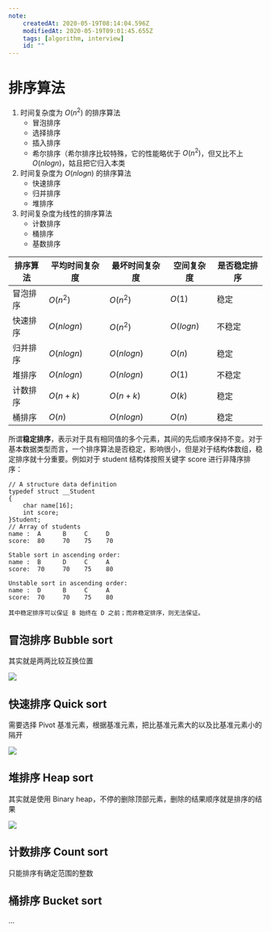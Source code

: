 ```yaml
---
note:
    createdAt: 2020-05-19T08:14:04.596Z
    modifiedAt: 2020-05-19T09:01:45.655Z
    tags: [algorithm, interview]
    id: ""
---
```

# 排序算法
1. 时间复杂度为 $O(n^2)$ 的排序算法
   * 冒泡排序
   * 选择排序
   * 插入排序
   * 希尔排序（希尔排序比较特殊，它的性能略优于 $O(n^2)$，但又比不上 $O(nlogn)$，姑且把它归入本类
2. 时间复杂度为 $O(nlogn)$ 的排序算法
   * 快速排序
   * 归并排序
   * 堆排序
3. 时间复杂度为线性的排序算法
   * 计数排序
   * 桶排序
   * 基数排序

|排序算法   | 平均时间复杂度  | 最坏时间复杂度|空间复杂度| 是否稳定排序|
|---|---|---|---|---|
| 冒泡排序|   $O(n^2)$| $O(n^2)$ | $O(1)$| 稳定 | 
| 快速排序  |   $O(nlogn)$| $O(n^2)$    | $O(logn)$| 不稳定  |
| 归并排序  |   $O(nlogn)$   | $O(nlogn)$   | $O(n)$   | 稳定 |
| 堆排序  |   $O(nlogn)$| $O(nlogn)$| $O(1)$    | 不稳定  |
| 计数排序  |   $O(n + k)$| $O(n + k)$   | $O(k)$| 稳定  |
| 桶排序  |   $O(n)$| $O(nlogn)$    | $O(n)$   | 稳定  |


所谓**稳定排序**，表示对于具有相同值的多个元素，其间的先后顺序保持不变。对于基本数据类型而言，一个排序算法是否稳定，影响很小，但是对于结构体数组，稳定排序就十分重要。例如对于 student 结构体按照关键字 score 进行非降序排序：

```
// A structure data definition
typedef struct __Student
{
    char name[16];
    int score;
}Student;
// Array of students
name :  A      B     C     D
score:  80     70    75    70
 
Stable sort in ascending order:
name :  B      D     C     A
score:  70     70    75    80
 
Unstable sort in ascending order:
name :  D      B     C     A
score:  70     70    75    80

其中稳定排序可以保证 B 始终在 D 之前；而非稳定排序，则无法保证。
```

## 冒泡排序 Bubble sort
其实就是两两比较互换位置

![](https://www.bournetocode.com/projects/GCSE_Computing_Fundamentals/pages/img/bubble_sort_ani.gif)

## 快速排序 Quick sort
需要选择 Pivot 基准元素，根据基准元素，把比基准元素大的以及比基准元素小的隔开

![](https://i.loli.net/2020/05/19/KyuiU895kSVwqgv.gif)  

## 堆排序 Heap sort
其实就是使用 Binary heap，不停的删除顶部元素，删除的结果顺序就是排序的结果

![](https://www.codingeek.com/wp-content/uploads/2016/07/Heapsort-example.gif)

## 计数排序 Count sort
只能排序有确定范围的整数

## 桶排序 Bucket sort
...
